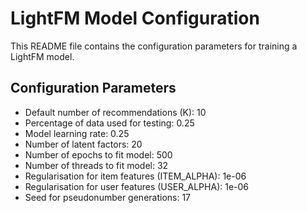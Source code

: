 # LightFM Model Configuration

This README file contains the configuration parameters for training a LightFM model.

## Configuration Parameters

- Default number of recommendations (K): 10
- Percentage of data used for testing: 0.25
- Model learning rate: 0.25
- Number of latent factors: 20
- Number of epochs to fit model: 500
- Number of threads to fit model: 32
- Regularisation for item features (ITEM_ALPHA): 1e-06
- Regularisation for user features (USER_ALPHA): 1e-06
- Seed for pseudonumber generations: 17
